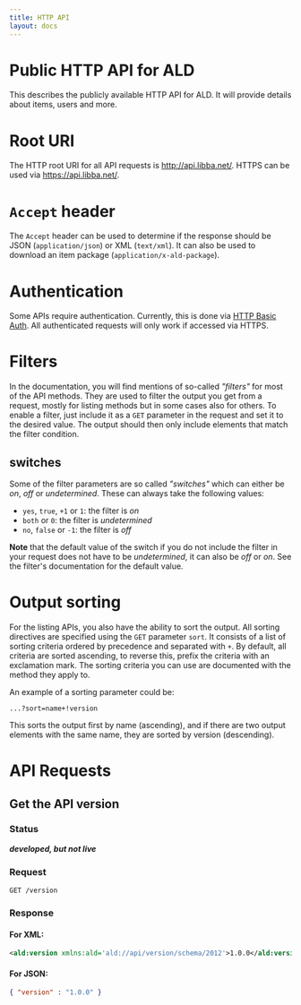 ```yaml
---
title: HTTP API
layout: docs
---
```

# Public HTTP API for ALD
This describes the publicly available HTTP API for ALD. It will provide details about items, users and more.

# Root URI
The HTTP root URI for all API requests is <http://api.libba.net/>. HTTPS can be used via <https://api.libba.net/>.

# `Accept` header
The `Accept` header can be used to determine if the response should be JSON (`application/json`) or XML (`text/xml`).
It can also be used to download an item package (`application/x-ald-package`).

# Authentication
Some APIs require authentication. Currently, this is done via [HTTP Basic Auth](http://en.wikipedia.org/wiki/Basic_access_authentication). All authenticated requests will only work if accessed via HTTPS.

# Filters
In the documentation, you will find mentions of so-called *"filters"* for most of the API methods.
They are used to filter the output you get from a request, mostly for listing methods but in some
cases also for others. To enable a filter, just include it as a `GET` parameter in the request and
set it to the desired value. The output should then only include elements that match the filter condition.

## switches
Some of the filter parameters are so called *"switches"* which can either be *on*, *off* or *undetermined*.
These can always take the following values:

* `yes`, `true`, `+1` or `1`: the filter is *on*
* `both` or `0`: the filter is *undetermined*
* `no`, `false` or `-1`: the filter is *off*

**Note** that the default value of the switch if you do not include the filter in your request does not have
to be *undetermined*, it can also be *off* or *on*. See the filter's documentation for the default value.

# Output sorting
For the listing APIs, you also have the ability to sort the output. All sorting directives are specified
using the `GET` parameter `sort`. It consists of a list of sorting criteria ordered by precedence and
separated with `+`. By default, all criteria are sorted ascending, to reverse this, prefix the criteria
with an exclamation mark. The sorting criteria you can use are documented with the method they apply to.

An example of a sorting parameter could be:

```
...?sort=name+!version
```

This sorts the output first by name (ascending), and if there are two output elements with the same name,
they are sorted by version (descending).

# API Requests
## Get the API version
### Status
***developed, but not live***

### Request
```
GET /version
```

### Response
#### For XML:
```xml
<ald:version xmlns:ald='ald://api/version/schema/2012'>1.0.0</ald:version>
```
#### For JSON:
```json
{ "version" : "1.0.0" }
```